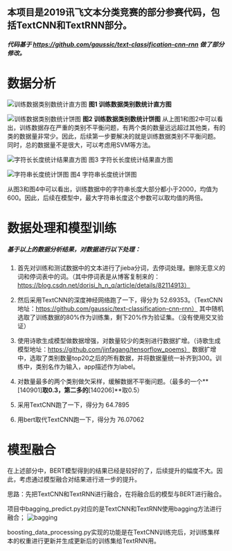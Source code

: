 ## 本项目是2019讯飞文本分类竞赛的部分参赛代码，包括TextCNN和TextRNN部分。
##### 代码基于 https://github.com/gaussic/text-classification-cnn-rnn 做了部分修改。

# 数据分析
![训练数据类别数统计直方图](https://www.showdoc.cc/server/api/common/visitfile/sign/eec56ce82c8bddef3afd1bdfc481bdab?showdoc=.jpg "训练数据类别数统计直方图")
**图1 训练数据类别数统计直方图**

![训练数据类别数统计饼图](https://www.showdoc.cc/server/api/common/visitfile/sign/f830fcc1cc732f500e1f84046640ae8f?showdoc=.jpg "训练数据类别数统计饼图")
**图2 训练数据类别数统计饼图**
从上图1和图2中可以看出，训练数据存在严重的类别不平衡问题，有两个类的数量远远超过其他类，有的类的数据量非常少。因此，后续第一步要解决的就是训练数据类别不平衡问题。
同时，总的数据量不是很大，可以考虑用SVM等方法。

![字符长长度统计结果直方图](https://www.showdoc.cc/server/api/common/visitfile/sign/96b42150c3002e27e560a79602615c55?showdoc=.jpg "字符长长度统计结果直方图")
图3 字符长长度统计结果直方图

![字符串长度统计饼图](https://www.showdoc.cc/server/api/common/visitfile/sign/cee9518d1375922725129e26d8a11e78?showdoc=.jpg "字符串长度统计饼图")
图4 字符串长度统计饼图

从图3和图4中可以看出，训练数据中的字符串长度大部分都小于2000，均值为600。因此，后续在模型中，最大字符串长度这个参数可以取均值的两倍。






# 数据处理和模型训练
##### 基于以上的数据分析结果，对数据进行以下处理：
1. 首先对训练和测试数据中的文本进行了jieba分词，去停词处理。删除无意义的词和停词表中的词。（其中停词表是从博客复制来的：https://blog.csdn.net/dorisi_h_n_q/article/details/82114913）

2. 然后采用TextCNN的深度神经网络跑了一下，得分为 52.69353。（TextCNN地址：https://github.com/gaussic/text-classification-cnn-rnn）
其中随机选取了训练数据的80%作为训练集，剩下20%作为验证集。（没有使用交叉验证）

3. 使用诗歌生成模型做数据增强，对数量较少的类别进行数据扩增。（诗歌生成模型地址：https://github.com/jinfagang/tensorflow_poems）
数据扩增中，选取了类别数量top20之后的所有数据，并将数据量统一补齐到300。训练中，类别名作为输入，app描述作为label。

4. 对数量最多的两个类别做欠采样，缓解数据不平衡问题。（最多的一个**[140901]**取0.3，第二多的**[140206]**取0.5）

5. 采用TextCNN跑了一下，得分为 64.7895

6. 用bert取代TextCNN跑一下，得分为 76.07062

# 模型融合
在上述部分中，BERT模型得到的结果已经是较好的了，后续提升的幅度不大。因此，考虑通过模型融合对结果进行进一步的提升。

思路：先把TextCNN和TextRNN进行融合，在将融合后的模型与BERT进行融合。

项目中bagging_predict.py对应的是TextCNN和TextRNN使用bagging方法进行融合；
![bagging](https://www.showdoc.cc/server/api/common/visitfile/sign/2b0a9b123de902186a39c4a7b0fcc909?showdoc=.jpg "bagging")

boosting_data_processing.py实现的功能是在TextCNN训练完后，对训练集样本的权重进行更新并生成更新后的训练集给TextRNN用。
